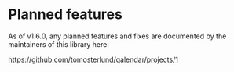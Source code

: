 # Planned features

As of v1.6.0, any planned features and fixes are documented by the maintainers of this library here:

https://github.com/tomosterlund/qalendar/projects/1
